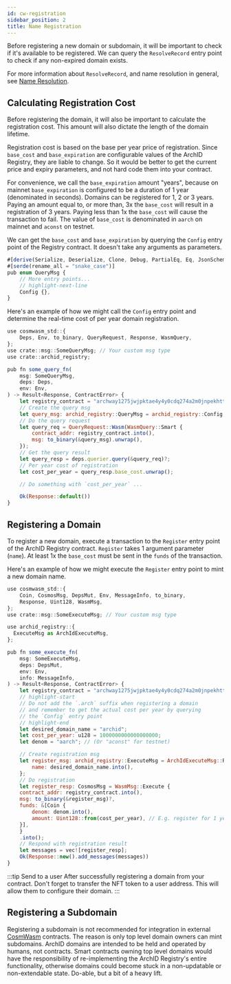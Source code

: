 ```yaml
---
id: cw-registration
sidebar_position: 2
title: Name Registration
---
```


Before registering a new domain or subdomain, it will be important to check if it's available to be registered. We can query the `ResolveRecord` entry point to check if any non-expired domain exists.

For more information about `ResolveRecord`, and name resolution in general, see [Name Resolution](/docs/contracts/cw-resolution).

## Calculating Registration Cost

Before registering the domain, it will also be important to calculate the registration cost. This amount will also dictate the length of the domain lifetime. 

Registration cost is based on the base per year price of registration. Since `base_cost` and `base_expiration` are configurable values of the ArchID Registry, they are liable to change. So it would be better to get the current price and expiry parameters, and not hard code them into your contract.

For convenience, we call the `base_expiration` amount "years", because on mainnet `base_expiration` is configured to be a duration of 1 year (denominated in seconds). Domains can be registered for 1, 2 or 3 years. Paying an amount equal to, or more than, 3x the `base_cost` will result in a registration of 3 years. Paying less than 1x the `base_cost` will cause the transaction to fail. The value of `base_cost` is denominated in `aarch` on mainnet and `aconst` on testnet.

We can get the `base_cost` and `base_expiration` by querying the `Config` entry point of the Registry contract. It doesn't take any arguments as parameters.

```js title="archid-registry/src/msg.rs"
#[derive(Serialize, Deserialize, Clone, Debug, PartialEq, Eq, JsonSchema)]
#[serde(rename_all = "snake_case")]
pub enum QueryMsg {
    // More entry points...
    // highlight-next-line
    Config {},
}
```

Here's an example of how we might call the `Config` entry point and determine the real-time cost of per year domain registration.

```js 
use cosmwasm_std::{
    Deps, Env, to_binary, QueryRequest, Response, WasmQuery,
};
use crate::msg::SomeQueryMsg; // Your custom msg type
use crate::archid_registry;

pub fn some_query_fn(
    msg: SomeQueryMsg,
    deps: Deps,
    env: Env,
) -> Result<Response, ContractError> {
    let registry_contract = "archway1275jwjpktae4y4y0cdq274a2m0jnpekhttnfuljm6n59wnpyd62qppqxq0";
    // Create the query msg
    let query_msg: archid_registry::QueryMsg = archid_registry::Config {};
    // Do the query request
    let query_req = QueryRequest::Wasm(WasmQuery::Smart {
        contract_addr: registry_contract.into(),
        msg: to_binary(&query_msg).unwrap(),
    });
    // Get the query result
    let query_resp = deps.querier.query(&query_req)?;
    // Per year cost of registration
    let cost_per_year = query_resp.base_cost.unwrap();

    // Do something with `cost_per_year` ...

    Ok(Response::default())
}
```

## Registering a Domain

To register a new domain, execute a transaction to the `Register` entry point of the ArchID Registry contract. `Register` takes 1 argument parameter (`name`). At least 1x the `base_cost` must be sent in the `funds` of the transaction.

Here's an example of how we might execute the `Register` entry point to mint a new domain name.

```js
use cosmwasm_std::{
    Coin, CosmosMsg, DepsMut, Env, MessageInfo, to_binary,
    Response, Uint128, WasmMsg,
};
use crate::msg::SomeExecuteMsg; // Your custom msg type

use archid_registry::{
  ExecuteMsg as ArchIdExecuteMsg,
};

pub fn some_execute_fn(
    msg: SomeExecuteMsg,
    deps: DepsMut,
    env: Env,
    info: MessageInfo,
) -> Result<Response, ContractError> {
    let registry_contract = "archway1275jwjpktae4y4y0cdq274a2m0jnpekhttnfuljm6n59wnpyd62qppqxq0";
    // highlight-start
    // Do not add the `.arch` suffix when registering a domain 
    // and remember to get the actual cost per year by querying
    // the `Config` entry point
    // highlight-end
    let desired_domain_name = "archid"; 
    let cost_per_year: u128 = 1000000000000000000;
    let denom = "aarch"; // (Or "aconst" for testnet)

    // Create registration msg
    let register_msg: archid_registry::ExecuteMsg = ArchIdExecuteMsg::Register {
        name: desired_domain_name.into(),
    };
    // Do registration
    let register_resp: CosmosMsg = WasmMsg::Execute {
    contract_addr: registry_contract.into(),
    msg: to_binary(&register_msg)?,
    funds: &[Coin {
        denom: denom.into(),
        amount: Uint128::from(cost_per_year), // E.g. register for 1 year
    }],
    }
    .into();
    // Respond with registration result
    let messages = vec![register_resp];
    Ok(Response::new().add_messages(messages))
}
```

:::tip Send to a user
After successfully registering a domain from your contract. Don't forget to transfer the NFT token to a user address. This will allow them to configure their domain.
:::

## Registering a Subdomain

Registering a subdomain is not recommended for integration in external [CosmWasm](https://cosmwasm.com/) contracts. The reason is only top level domain owners can mint subdomains. ArchID domains are intended to be held and operated by humans, not contracts. Smart contracts owning top level domains would have the responsibility of re-implementing the ArchID Registry's entire functionality, otherwise domains could become stuck in a non-updatable or non-extendable state. Do-able, but a bit of a heavy lift.